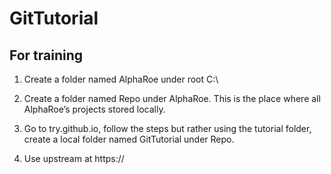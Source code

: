 # GitTutorial
For training
--------------------------------------------------------------------
1. Create a folder named AlphaRoe under root C:\

2. Create a folder named Repo under AlphaRoe. This is the place where all AlphaRoe’s projects stored locally.

3. Go to try.github.io, follow the steps but rather using the tutorial folder, create a local folder named GitTutorial under Repo.

4. Use upstream at https://
